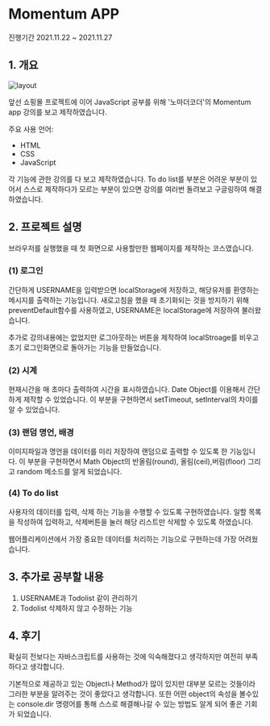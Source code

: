 # Momentum APP

진행기간 2021.11.22 ~ 2021.11.27

## 1. 개요

![layout](https://user-images.githubusercontent.com/42715840/143681262-681ad351-3bf8-492b-86c6-222f577d3eb4.png)

앞선 쇼핑몰 프로젝트에 이어 JavaScript 공부를 위해 '노마더코더'의 Momentum app 강의를 보고 제작하였습니다.

주요 사용 언어:

- HTML
- CSS
- JavaScript

각 기능에 관한 강의를 다 보고 제작하였습니다. To do list를 부분은 어려운 부분이 있어서 스스로 제작하다가 모르는 부분이 있으면 강의를 여러번 돌려보고 구글링하여 해결하였습니다.

## 2. 프로젝트 설명

브라우저를 실행했을 때 첫 화면으로 사용할만한 웹페이지를 제작하는 코스였습니다.

### (1) 로그인

간단하게 USERNAME을 입력받으면 localStorage에 저장하고, 해당유저를 환영하는 메시지를 출력하는 기능입니다.
새로고침을 했을 때 초기화되는 것을 방지하기 위해 preventDefault함수를 사용하였고, USERNAME은 localStorage에 저장하여 불러왔습니다.

추가로 강의내용에는 없었지만 로그아웃하는 버튼을 제작하여 localStroage를 비우고 초기 로그인화면으로 돌아가는 기능을 만들었습니다.

### (2) 시계

현재시간을 매 초마다 출력하여 시간을 표시하였습니다.
Date Object를 이용해서 간단하게 제작할 수 있었습니다. 이 부분을 구현하면서 setTimeout, setInterval의 차이를 알 수 있었습니다.

### (3) 랜덤 명언, 배경

이미지파일과 명언을 데이터를 미리 저장하여 랜덤으로 출력할 수 있도록 한 기능입니다.
이 부분을 구현하면서 Math Object의 반올림(round), 올림(ceil),버림(floor) 그리고 random 메소드를 알게 되었습니다.

### (4) To do list

사용자의 데이터를 입력, 삭제 하는 기능을 수행할 수 있도록 구현하였습니다.
일할 목록을 작성하여 입력하고, 삭제버튼을 눌러 해당 리스트만 삭제할 수 있도록 하였습니다.

웹어플리케이션에서 가장 중요한 데이터를 처리하는 기능으로 구현하는데 가장 어려웠습니다.

## 3. 추가로 공부할 내용

1. USERNAME과 Todolist 같이 관리하기
2. Todolist 삭제하지 않고 수정하는 기능

## 4. 후기

확실히 전보다는 자바스크립트를 사용하는 것에 익숙해졌다고 생각하지만 여전히 부족하다고 생각합니다.

기본적으로 제공하고 있는 Object나 Method가 많이 있지만 대부분 모르는 것들이라 그러한 부분을 알려주는 것이 좋았다고 생각합니다. 또한 어떤 object의 속성을 볼수있는 console.dir 명령어를 통해 스스로 해결해나갈 수 있는 방법도 알게 되어 좋은 기회가 되었습니다.
